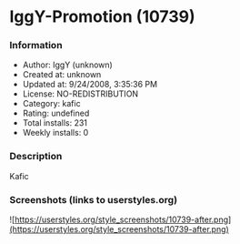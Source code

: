 # IggY-Promotion (10739)

### Information
- Author: IggY (unknown)
- Created at: unknown
- Updated at: 9/24/2008, 3:35:36 PM
- License: NO-REDISTRIBUTION
- Category: kafic
- Rating: undefined
- Total installs: 231
- Weekly installs: 0


### Description
Kafic


### Screenshots (links to userstyles.org)
![https://userstyles.org/style_screenshots/10739-after.png](https://userstyles.org/style_screenshots/10739-after.png)


